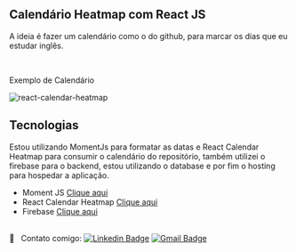 ## Calendário Heatmap com React JS

<p> A ideia é fazer um calendário como o do github, para marcar os dias que eu estudar inglês. </p>
<br />
<p> Exemplo de Calendário </p>
<img src="https://raw.githubusercontent.com/patientslikeme/react-calendar-heatmap/HEAD/demo/public/react-calendar-heatmap.png?raw=true" alt="react-calendar-heatmap" />
<br />

<h2>Tecnologias</h2>
<p> Estou utilizando MomentJs para formatar as datas e React Calendar Heatmap para consumir o calendário do repositório, também utilizei o firebase para o backend, estou utilizando o database e por fim o hosting para hospedar a aplicação. </p>

<ul>
  <li>Moment JS <a href="https://momentjs.com/" target="_blank">Clique aqui</a></li>
  <li>React Calendar Heatmap <a href="https://raw.githubusercontent.com/patientslikeme/react-calendar-heatmap/HEAD/demo/public/react-calendar-heatmap.png?raw=true" target="_blank">Clique aqui</a></li>
  <li>Firebase <a href="https://firebase.google.com/?hl=pt" target="_blank">Clique aqui</a></li>  
</ul>

<br/> :email: &nbsp; Contato comigo: [![Linkedin Badge](https://img.shields.io/badge/-Thiago-blue?style=flat-square&logo=Linkedin&logoColor=white&link=https://www.linkedin.com/in/thiagorodriguesdau/)](https://www.linkedin.com/in/thiagorodriguesdau/)
[![Gmail Badge](https://img.shields.io/badge/-thiagorodriguesdau@gmail.com-c14438?style=flat-square&logo=Gmail&logoColor=white&link=mailto:thiagorodriguesdau@gmail.com)](mailto:thiagorodriguesdau@gmail.com)
